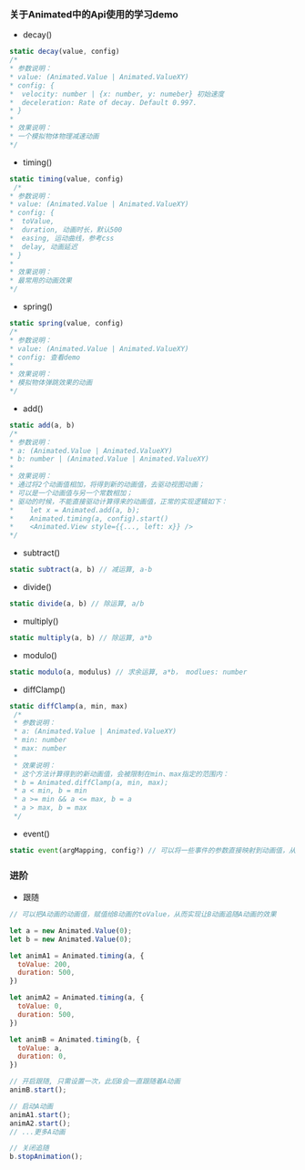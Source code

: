 ### 关于Animated中的Api使用的学习demo
- decay()
 ```javascript
 static decay(value, config)
 /*
 * 参数说明：
 * value: (Animated.Value | Animated.ValueXY)
 * config: {
 *  velocity: number | {x: number, y: numeber} 初始速度
 *  deceleration: Rate of decay. Default 0.997.
 * }
 * 
 * 效果说明：
 * 一个模拟物体物理减速动画
 */
 ```

 - timing()
 ```javascript
 static timing(value, config)
  /*
 * 参数说明：
 * value: (Animated.Value | Animated.ValueXY)
 * config: {
 *  toValue,
 *  duration, 动画时长，默认500
 *  easing, 运动曲线，参考css
 *  delay, 动画延迟
 * }
 * 
 * 效果说明：
 * 最常用的动画效果
 */
 ```

 - spring()
 ```javascript
 static spring(value, config)
 /*
 * 参数说明：
 * value: (Animated.Value | Animated.ValueXY)
 * config: 查看demo
 * 
 * 效果说明：
 * 模拟物体弹跳效果的动画
 */
 ```

 - add()
 ```javascript
 static add(a, b)
 /*
 * 参数说明：
 * a: (Animated.Value | Animated.ValueXY)
 * b: number | (Animated.Value | Animated.ValueXY)
 * 
 * 效果说明：
 * 通过将2个动画值相加，将得到新的动画值，去驱动视图动画；
 * 可以是一个动画值与另一个常数相加；
 * 驱动的时候，不能直接驱动计算得来的动画值，正常的实现逻辑如下：
 *    let x = Animated.add(a, b);
 *    Animated.timing(a, config).start()
 *    <Animated.View style={{..., left: x}} />
 */
 ```

 - subtract()
```javascript
static subtract(a, b) // 减运算, a-b
```

- divide()
```javascript
static divide(a, b) // 除运算, a/b
```

- multiply()
```javascript
static multiply(a, b) // 除运算, a*b
```

- modulo()
```javascript
static modulo(a, modulus) // 求余运算, a*b， modlues: number
```

- diffClamp()
```javascript
static diffClamp(a, min, max)
 /*
 * 参数说明：
 * a: (Animated.Value | Animated.ValueXY)
 * min: number
 * max: number
 * 
 * 效果说明：
 * 这个方法计算得到的新动画值，会被限制在min、max指定的范围内：
 * b = Animated.diffClamp(a, min, max);
 * a < min, b = min
 * a >= min && a <= max, b = a
 * a > max, b = max
 */
```


- event()
```javascript
static event(argMapping, config?) // 可以将一些事件的参数直接映射到动画值，从而用事件驱动动画，具体看demo
```

### 进阶
- 跟随
```javascript
// 可以把A动画的动画值，赋值给B动画的toValue，从而实现让B动画追随A动画的效果

let a = new Animated.Value(0);
let b = new Animated.Value(0);

let animA1 = Animated.timing(a, {
  toValue: 200,
  duration: 500,
})

let animA2 = Animated.timing(a, {
  toValue: 0,
  duration: 500,
})

let animB = Animated.timing(b, {
  toValue: a,
  duration: 0,
})

// 开启跟随, 只需设置一次，此后B会一直跟随着A动画
animB.start();

// 启动A动画
animA1.start();
animA2.start();
// ...更多A动画

// 关闭追随
b.stopAnimation();

```